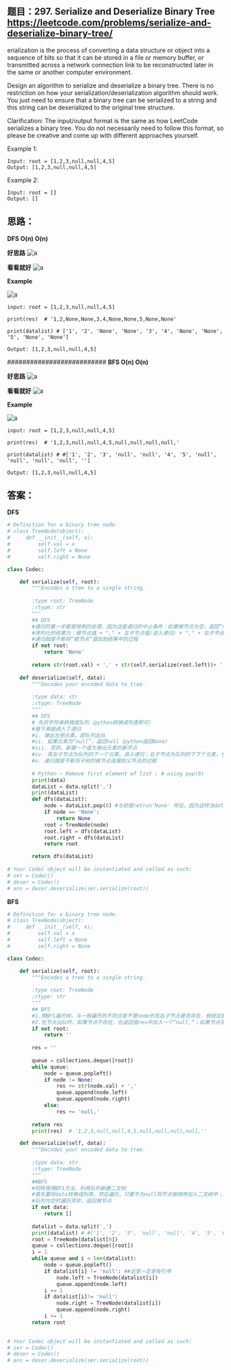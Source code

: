 ## 题目：297. Serialize and Deserialize Binary Tree https://leetcode.com/problems/serialize-and-deserialize-binary-tree/

erialization is the process of converting a data structure or object into a sequence of bits so that it can be stored in a file or memory buffer, or transmitted across a network connection link to be reconstructed later in the same or another computer environment.

Design an algorithm to serialize and deserialize a binary tree. There is no restriction on how your serialization/deserialization algorithm should work. You just need to ensure that a binary tree can be serialized to a string and this string can be deserialized to the original tree structure.

Clarification: The input/output format is the same as how LeetCode serializes a binary tree. You do not necessarily need to follow this format, so please be creative and come up with different approaches yourself.


Example 1:
```
Input: root = [1,2,3,null,null,4,5]
Output: [1,2,3,null,null,4,5]
```
Example 2:
```
Input: root = []
Output: []
```
## 思路：
**DFS O(n) O(n)**

**好思路**
![a](https://github.com/SSRRBB/Leetcode/blob/main/Images/343.png)

**看看就好**
![a](https://github.com/SSRRBB/Leetcode/blob/main/Images/344.png)

**Example**

![a](https://github.com/SSRRBB/Leetcode/blob/main/Images/340.png)
```
input: root = [1,2,3,null,null,4,5]

print(res)  # '1,2,None,None,3,4,None,None,5,None,None'

print(datalist) # ['1', '2', 'None', 'None', '3', '4', 'None', 'None', '5', 'None', 'None']

Output: [1,2,3,null,null,4,5]
```
##########################
**BFS O(n) O(n)**

**好思路**
![a](https://github.com/SSRRBB/Leetcode/blob/main/Images/341.png)

**看看就好**
![a](https://github.com/SSRRBB/Leetcode/blob/main/Images/342.png)

**Example**

![a](https://github.com/SSRRBB/Leetcode/blob/main/Images/340.png)
```
input: root = [1,2,3,null,null,4,5]

print(res)  # '1,2,3,null,null,4,5,null,null,null,null,'

print(datalist) # #['1', '2', '3', 'null', 'null', '4', '5', 'null', 'null', 'null', 'null', '']

Output: [1,2,3,null,null,4,5]
```

## 答案：
**DFS**
```python
# Definition for a binary tree node.
# class TreeNode(object):
#     def __init__(self, x):
#         self.val = x
#         self.left = None
#         self.right = None

class Codec:

    def serialize(self, root):
        """Encodes a tree to a single string.
        
        :type root: TreeNode
        :rtype: str
        """
        ## DFS
        #递归的第一步都是特例的处理，因为这是递归的中止条件：如果根节点为空，返回”null“
        #序列化的结果为：根节点值 + "," + 左子节点值(进入递归) + "," + 右子节点值(进入递归)
        #递归就是不断将“根节点”值加到结果中的过程
        if not root:
            return 'None'
        
        return str(root.val) + ',' + str(self.serialize(root.left))+ ',' + str(self.serialize(root.right))
        
    def deserialize(self, data):
        """Decodes your encoded data to tree.
        
        :type data: str
        :rtype: TreeNode
        """
        ## DFS
        # 先将字符串转换成队列（python转换成列表即可）
        #接下来就进入了递归
        #i. 弹出左侧元素，即队列出队
        #ii. 如果元素为“null”，返回null（python返回None）
        #iii. 否则，新建一个值为弹出元素的新节点
        #iv. 其左子节点为队列的下一个元素，进入递归；右子节点为队列的下下个元素，也进入递归
        #v. 递归就是不断将子树的根节点连接到父节点的过程
        
        # Python – Remove first element of list ; # using pop(0) 
        print(data)
        dataList = data.split(',')
        print(dataList)
        def dfs(dataList):
            node = dataList.pop(0) #与前面retrun'None' 呼应，因为这样当datalist为空时，还是可以pop
            if node == 'None':
                return None
            root = TreeNode(node)
            root.left = dfs(dataList)
            root.right = dfs(dataList)
            return root

        return dfs(dataList)
        
# Your Codec object will be instantiated and called as such:
# ser = Codec()
# deser = Codec()
# ans = deser.deserialize(ser.serialize(root))

````
**BFS**
```python
# Definition for a binary tree node.
# class TreeNode(object):
#     def __init__(self, x):
#         self.val = x
#         self.left = None
#         self.right = None

class Codec:

    def serialize(self, root):
        """Encodes a tree to a single string.
        
        :type root: TreeNode
        :rtype: str
        """
        ## BFS
        #1.用BFS遍历树，与一般遍历的不同点是不管node的左右子节点是否存在，统统加到队列中
        #2.在节点出队时，如果节点不存在，在返回值res中加入一个”null,“；如果节点存在，则加入节点值的字符串形式
        if not root:
            return ''
        
        res = ''
        
        queue = collections.deque([root])
        while queue:
            node = queue.popleft()
            if node != None:
                res += str(node.val) + ','
                queue.append(node.left)
                queue.append(node.right)
            else:
                res += 'null,'
        
        return res
        print(res)  # '1,2,3,null,null,4,5,null,null,null,null,''

    def deserialize(self, data):
        """Decodes your encoded data to tree.
        
        :type data: str
        :rtype: TreeNode
        """
        ##BFS
        #同样使用BFS方法，利用队列新建二叉树
        #首先要将data转换成列表，然后遍历，只要不为null将节点按顺序加入二叉树中；同时还要将节点入队
        #队列为空时遍历完毕，返回根节点
        if not data: 
            return []
        
        datalist = data.split(',') 
        print(datalist) # #['1', '2', '3', 'null', 'null', '4', '5', 'null', 'null', 'null', 'null', '']
        root = TreeNode(datalist[0])
        queue = collections.deque([root])
        i = 1
        while queue and i < len(datalist):
            node = queue.popleft()
            if datalist[i] != 'null': ##这里一定是有引号
                node.left = TreeNode(datalist[i])
                queue.append(node.left)
            i += 1
            if datalist[i]!= 'null':
                node.right = TreeNode(datalist[i])
                queue.append(node.right)
            i += 1
        return root
        

# Your Codec object will be instantiated and called as such:
# ser = Codec()
# deser = Codec()
# ans = deser.deserialize(ser.serialize(root))
```
